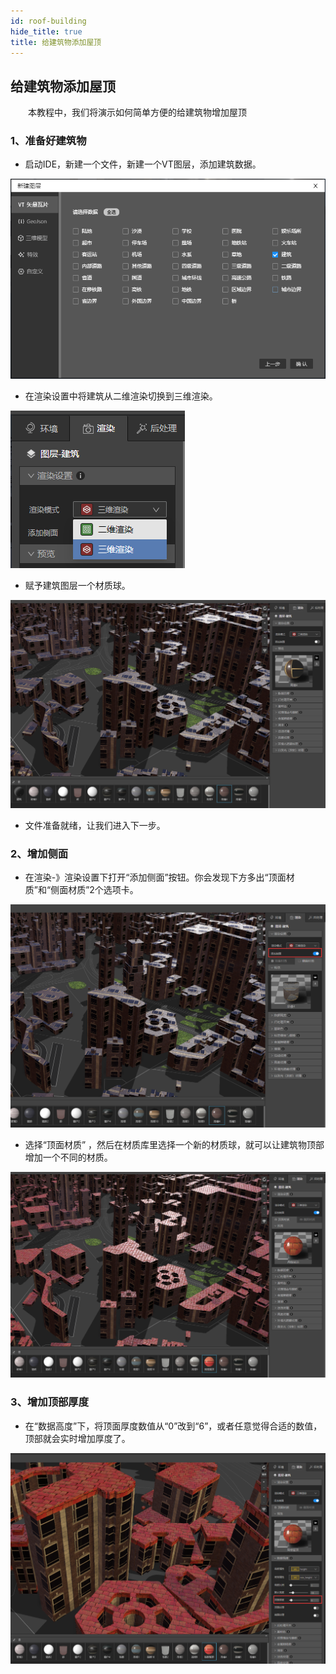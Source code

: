 ```yaml
---
id: roof-building
hide_title: true
title: 给建筑物添加屋顶
---
```


## 给建筑物添加屋顶

　　本教程中，我们将演示如何简单方便的给建筑物增加屋顶

### 1、准备好建筑物

* 启动IDE，新建一个文件，新建一个VT图层，添加建筑数据。

![新建图层](../assets/roof-building-1.png)

* 在渲染设置中将建筑从二维渲染切换到三维渲染。

![三维渲染](../assets/roof-building-2.png)

* 赋予建筑图层一个材质球。

![三维渲染](../assets/roof-building-3.png)

* 文件准备就绪，让我们进入下一步。

### 2、增加侧面

* 在渲染-》渲染设置下打开“添加侧面”按钮。你会发现下方多出“顶面材质”和“侧面材质”2个选项卡。

![三维渲染](../assets/roof-building-4.png)

* 选择“顶面材质” ，然后在材质库里选择一个新的材质球，就可以让建筑物顶部增加一个不同的材质。

![三维渲染](../assets/roof-building-5.png)

### 3、增加顶部厚度

*  在“数据高度”下，将顶面厚度数值从“0”改到“6”，或者任意觉得合适的数值，顶部就会实时增加厚度了。

![三维渲染](../assets/roof-building-6.png)

